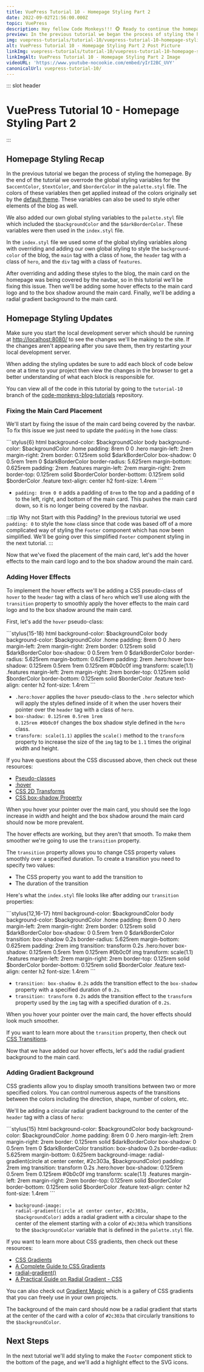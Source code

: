 ```yaml
---
title: VuePress Tutorial 10 - Homepage Styling Part 2
date: 2022-09-02T21:56:00.000Z
topic: VuePress
description: Hey fellow Code Monkeys!!! 🐵 Ready to continue the homepage styling for your VuePress site, then check out VuePress Tutorial 10 - Homepage Styling Part 2! 🍌🐒
preview: In the previous tutorial we began the process of styling the homepage. By the end of the tutorial we overrode the global...
img: vuepress-tutorials/tutorial-10/vuepress-tutorial-10-homepage-styling-part-2-post.png
alt: VuePress Tutorial 10 - Homepage Styling Part 2 Post Picture
linkImg: vuepress-tutorials/tutorial-10/vuepress-tutorial-10-homepage-styling-part-2-post-link.png
linkImgAlt: VuePress Tutorial 10 - Homepage Styling Part 2 Image
videoURL: 'https://www.youtube-nocookie.com/embed/yIrI2BC_UVY'
canonicalUrl: vuepress-tutorial-10/
---
```


::: slot header

# VuePress Tutorial 10 - Homepage Styling Part 2

:::

## Homepage Styling Recap

In the previous tutorial we began the process of styling the homepage. By the end of the tutorial we overrode the global styling variables for the <code class="inline-code-block">&#36;accentColor</code>, <code class="inline-code-block">&#36;textColor</code>, and <code class="inline-code-block">$borderColor</code> in the <code class="inline-code-block">palette.styl</code> file. The colors of these variables then get applied instead of the colors originally set by the [default theme](https://vuepress.vuejs.org/theme/default-theme-config.html). These variables can also be used to style other elements of the blog as well.

We also added our own global styling variables to the <code class="inline-code-block">palette.styl</code> file which included the <code class="inline-code-block">&#36;backgroundColor</code> and the <code class="inline-code-block">$darkBorderColor</code>. These variables were then used in the <code class="inline-code-block">index.styl</code> file.

In the <code class="inline-code-block">index.styl</code> file we used some of the global styling variables along with overriding and adding our own global styling to style the <code class="inline-code-block">background-color</code> of the blog, the <code class="inline-code-block">main</code> tag with a class of <code class="inline-code-block">home</code>, the <code class="inline-code-block">header</code> tag with a class of <code class="inline-code-block">hero</code>, and the <code class="inline-code-block">div</code> tag with a class of <code class="inline-code-block">features</code>.

After overriding and adding these styles to the blog, the main card on the homepage was being covered by the navbar, so in this tutorial we'll be fixing this issue. Then we'll be adding some hover effects to the main card logo and to the box shadow around the main card. Finally, we'll be adding a radial gradient background to the main card.

## Homepage Styling Updates

Make sure you start the local development server which should be running at [http://localhost:8080/](http://localhost:8080/) to see the changes we'll be making to the site. If the changes aren't appearing after you save them, then try restarting your local development server.

When adding the styling updates be sure to add each block of code below one at a time to your project then view the changes in the browser to get a better understanding of what each block is responsible for.

You can view all of the code in this tutorial by going to the <code class="inline-code-block">tutorial-10</code> branch of the [code-monkeys-blog-tutorials](https://github.com/codemonkeysio/code-monkeys-blog-tutorials/tree/tutorial-10) repository.

### Fixing the Main Card Placement

We'll start by fixing the issue of the main card being covered by the navbar. To fix this issue we just need to update the <code class="inline-code-block">padding</code> in the <code class="inline-code-block">home</code> class:

<code-group>
<code-block title="index.styl">
```stylus{6}
html
  background-color: $backgroundColor
  body
    background-color: $backgroundColor
    .home
      padding: 8rem 0 0
      .hero
        margin-left: 2rem
        margin-right: 2rem
        border: 0.125rem solid $darkBorderColor
        box-shadow: 0 0.5rem 1rem 0 $darkBorderColor
        border-radius: 5.625rem
        margin-bottom: 0.625rem
        padding: 2rem
      .features
        margin-left: 2rem
        margin-right: 2rem
        border-top: 0.125rem solid $borderColor
        border-bottom: 0.125rem solid $borderColor
        .feature
          text-align: center
          h2
            font-size: 1.4rem
```
</code-block>
</code-group>

- <code class="inline-code-block">padding: 8rem 0 0</code> adds a padding of <code class="inline-code-block">8rem</code> to the top and a padding of <code class="inline-code-block">0</code> to the left, right, and bottom of the main card. This pushes the main card down, so it is no longer being covered by the navbar.

:::tip Why not Start with this Padding?
In the previous tutorial we used <code class="inline-code-block">padding: 0</code> to style the <code class="inline-code-block">home</code> class since that code was based off of a more complicated way of styling the <code class="inline-code-block">Footer</code> component which has now been simplified. We'll be going over this simplified <code class="inline-code-block">Footer</code> component styling in the next tutorial.
:::


Now that we've fixed the placement of the main card, let's add the hover effects to the main card logo and to the box shadow around the main card.

### Adding Hover Effects

To implement the hover effects we'll be adding a <span class="post-term-one">CSS pseudo-class</span> of <code class="inline-code-block">hover</code> to the <code class="inline-code-block">header</code> tag with a class of <code class="inline-code-block">hero</code> which we'll use along with the <code class="inline-code-block">transition</code> property to smoothly apply the hover effects to the main card logo and to the box shadow around the main card.

First, let's add the <code class="inline-code-block">hover</code> pseudo-class:

<code-group>
<code-block title="index.styl">
```stylus{15-18}
html
  background-color: $backgroundColor
  body
    background-color: $backgroundColor
    .home
      padding: 8rem 0 0
      .hero
        margin-left: 2rem
        margin-right: 2rem
        border: 0.125rem solid $darkBorderColor
        box-shadow: 0 0.5rem 1rem 0 $darkBorderColor
        border-radius: 5.625rem
        margin-bottom: 0.625rem
        padding: 2rem
      .hero:hover
        box-shadow: 0.125rem 0.5rem 1rem 0.125rem #0b0c0f
        img
          transform: scale(1.1)
      .features
        margin-left: 2rem
        margin-right: 2rem
        border-top: 0.125rem solid $borderColor
        border-bottom: 0.125rem solid $borderColor
        .feature
          text-align: center
          h2
            font-size: 1.4rem
```
</code-block>
</code-group>

- <code class="inline-code-block">.hero:hover</code> applies the <code class="inline-code-block">hover</code> pseudo-class to the <code class="inline-code-block">.hero</code> selector which will apply the styles defined inside of it when the user hovers their pointer over the <code class="inline-code-block">header</code> tag with a class of <code class="inline-code-block">hero</code>.
- <code class="inline-code-block">box-shadow: 0.125rem 0.5rem 1rem 0.125rem #0b0c0f</code> changes the box shadow style defined in the <code class="inline-code-block">hero</code> class.
- <code class="inline-code-block">transform: scale(1.1)</code> applies the <code class="inline-code-block">scale()</code> method to the <code class="inline-code-block">transform</code> property to increase the size of the <code class="inline-code-block">img</code> tag to be <code class="inline-code-block">1.1</code> times the original width and height.

If you have questions about the CSS discussed above, then check out these resources:

- <span class="external-link-wrap">[Pseudo-classes](https://developer.mozilla.org/en-US/docs/Web/CSS/Pseudo-classes)</span>
- <span class="external-link-wrap">[:hover](https://developer.mozilla.org/en-US/docs/Web/CSS/:hover)</span>
- <span class="external-link-wrap">[CSS 2D Transforms](https://www.w3schools.com/css/css3_2dtransforms.asp)</span>
- <span class="external-link-wrap">[CSS box-shadow Property](https://www.w3schools.com/cssref/css3_pr_box-shadow.asp)</span>

When you hover your pointer over the main card, you should see the logo increase in width and height and the box shadow around the main card should now be more prevalent.

The hover effects are working, but they aren't that smooth. To make them smoother we're going to use the <code class="inline-code-block">transition</code> property.

The <code class="inline-code-block">transition</code> property allows you to change CSS property values smoothly over a specified duration. To create a transition you need to specify two values:
- The CSS property you want to add the transition to
- The duration of the transition

Here's what the <code class="inline-code-block">index.styl</code> file looks like after adding our <code class="inline-code-block">transition</code> properties:

<code-group>
<code-block title="index.styl">
```stylus{12,16-17}
html
  background-color: $backgroundColor
  body
    background-color: $backgroundColor
    .home
      padding: 8rem 0 0
      .hero
        margin-left: 2rem
        margin-right: 2rem
        border: 0.125rem solid $darkBorderColor
        box-shadow: 0 0.5rem 1rem 0 $darkBorderColor
        transition: box-shadow 0.2s
        border-radius: 5.625rem
        margin-bottom: 0.625rem
        padding: 2rem
        img
          transition: transform 0.2s
      .hero:hover
        box-shadow: 0.125rem 0.5rem 1rem 0.125rem #0b0c0f
        img
          transform: scale(1.1)
      .features
        margin-left: 2rem
        margin-right: 2rem
        border-top: 0.125rem solid $borderColor
        border-bottom: 0.125rem solid $borderColor
        .feature
          text-align: center
          h2
            font-size: 1.4rem
```
</code-block>
</code-group>

- <code class="inline-code-block">transition: box-shadow 0.2s</code> adds the transition effect to the <code class="inline-code-block">box-shadow</code> property with a specified duration of <code class="inline-code-block">0.2s</code>.
- <code class="inline-code-block">transition: transform 0.2s</code> adds the transition effect to the <code class="inline-code-block">transform</code> property used by the <code class="inline-code-block">img</code> tag with a specified duration of <code class="inline-code-block">0.2s</code>.

When you hover your pointer over the main card, the hover effects should look much smoother.

If you want to learn more about the <code class="inline-code-block">transition</code> property, then check out [CSS Transitions](https://www.w3schools.com/css/css3_transitions.asp).

Now that we have added our hover effects, let's add the radial gradient background to the main card.

### Adding Gradient Background

CSS gradients allow you to display smooth transitions between two or more specified colors.
You can control numerous aspects of the transitions between the colors including the direction, shape, number of colors, etc.

We'll be adding a circular radial gradient background to the center of the <code class="inline-code-block">header</code> tag with a class of <code class="inline-code-block">hero</code>:

<code-group>
<code-block title="index.styl">
```stylus{15}
html
  background-color: $backgroundColor
  body
    background-color: $backgroundColor
    .home
      padding: 8rem 0 0
      .hero
        margin-left: 2rem
        margin-right: 2rem
        border: 0.125rem solid $darkBorderColor
        box-shadow: 0 0.5rem 1rem 0 $darkBorderColor
        transition: box-shadow 0.2s
        border-radius: 5.625rem
        margin-bottom: 0.625rem
        background-image: radial-gradient(circle at center center, #2c303a, $backgroundColor)
        padding: 2rem
        img
          transition: transform 0.2s
      .hero:hover
        box-shadow: 0.125rem 0.5rem 1rem 0.125rem #0b0c0f
        img
          transform: scale(1.1)
      .features
        margin-left: 2rem
        margin-right: 2rem
        border-top: 0.125rem solid $borderColor
        border-bottom: 0.125rem solid $borderColor
        .feature
          text-align: center
          h2
            font-size: 1.4rem
```
</code-block>
</code-group>

- <code class="inline-code-block">background-image: radial-gradient(circle at center center, #2c303a, &#36;backgroundColor)</code> adds a radial gradient with a circular shape to the center of the element starting with a color of <code class="inline-code-block">#2c303a</code> which transitions to the <code class="inline-code-block">$backgroundColor</code> variable that is defined in the <code class="inline-code-block">palette.styl</code> file.

If you want to learn more about CSS gradients, then check out these resources:

- <span class="external-link-wrap">[CSS Gradients](https://www.w3schools.com/css/css3_gradients.asp)</span>
- <span class="external-link-wrap">[A Complete Guide to CSS Gradients](https://css-tricks.com/a-complete-guide-to-css-gradients/#top-of-site)</span>
- <span class="external-link-wrap">[radial-gradient()](https://developer.mozilla.org/en-US/docs/Web/CSS/gradient/radial-gradient)</span>
- <span class="external-link-wrap">[A Practical Guide on Radial Gradient - CSS](https://dev.to/obinnaogbonnajoseph/a-practical-guide-on-radial-gradient-css-2383)</span>

You can also check out [Gradient Magic](https://www.gradientmagic.com/) which is a gallery of CSS gradients that you can freely use in your own projects.

The background of the main card should now be a radial gradient that starts at the center of the card with a color of <code class="inline-code-block">#2c303a</code> that circularly transitions to the <code class="inline-code-block">$backgroundColor</code>.

## Next Steps

In the next tutorial we'll add styling to make the <code class="inline-code-block">Footer</code> component stick to the bottom of the page, and we'll add a highlight effect to the SVG icons.
